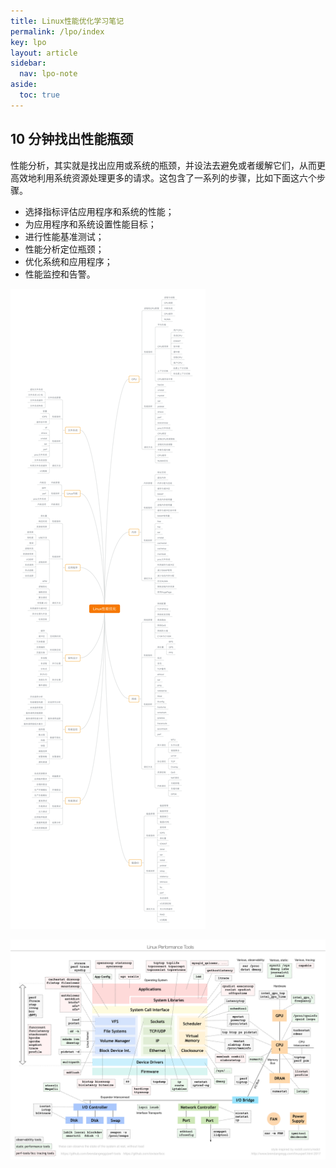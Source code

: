 ```yaml
---
title: Linux性能优化学习笔记
permalink: /lpo/index
key: lpo
layout: article
sidebar:
  nav: lpo-note
aside:
  toc: true
---
```


## 10 分钟找出性能瓶颈

性能分析，其实就是找出应用或系统的瓶颈，并设法去避免或者缓解它们，从而更高效地利用系统资源处理更多的请求。这包含了一系列的步骤，比如下面这六个步骤。

- 选择指标评估应用程序和系统的性能；
- 为应用程序和系统设置性能目标；
- 进行性能基准测试；
- 性能分析定位瓶颈；
- 优化系统和应用程序；
- 性能监控和告警。

![img](../media/index/0faf56cd9521e665f739b03dd04470ba.png)

![img](../media/index/9ee6c1c5d88b0468af1a3280865a6b7a.png)
